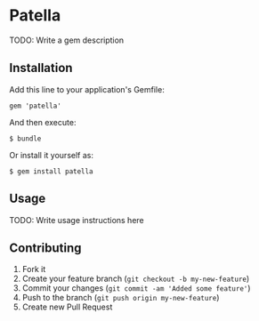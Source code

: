 # Patella

TODO: Write a gem description

## Installation

Add this line to your application's Gemfile:

    gem 'patella'

And then execute:

    $ bundle

Or install it yourself as:

    $ gem install patella

## Usage

TODO: Write usage instructions here

## Contributing

1. Fork it
2. Create your feature branch (`git checkout -b my-new-feature`)
3. Commit your changes (`git commit -am 'Added some feature'`)
4. Push to the branch (`git push origin my-new-feature`)
5. Create new Pull Request
